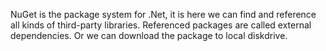 NuGet is the package system for .Net, it is here we can find and reference all kinds of third-party libraries. Referenced packages are called external dependencies. Or we can download the package to local diskdrive. 